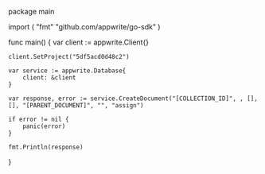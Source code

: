 package main

import (
    "fmt"
    "github.com/appwrite/go-sdk"
)

func main() {
    var client := appwrite.Client{}

    client.SetProject("5df5acd0d48c2")

    var service := appwrite.Database{
        client: &client
    }

    var response, error := service.CreateDocument("[COLLECTION_ID]", , [], [], "[PARENT_DOCUMENT]", "", "assign")

    if error != nil {
        panic(error)
    }

    fmt.Println(response)
}